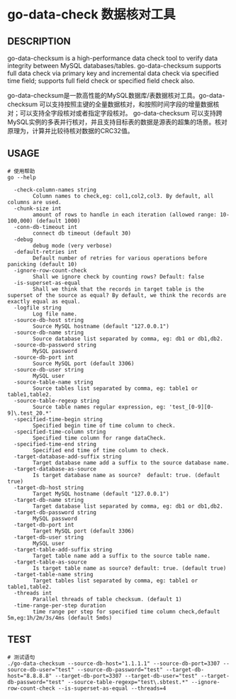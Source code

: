 # go-data-check 数据核对工具

## DESCRIPTION
go-data-checksum is a high-performance data check tool to verify data integrity between MySQL databases/tables. go-data-checksum supports full data check via primary key and incremental data check via specified time field; supports full field check or specified field check also.

go-data-checksum是一款高性能的MySQL数据库/表数据核对工具。go-data-checksum 可以支持按照主键的全量数据核对，和按照时间字段的增量数据核对；可以支持全字段核对或者指定字段核对。
go-data-checksum 可以支持跨MySQL实例的多表并行核对，并且支持目标表的数据是源表的超集的场景。核对原理为，计算并比较待核对数据的CRC32值。

## USAGE
```
# 使用帮助
go --help

  -check-column-names string
        Column names to check,eg: col1,col2,col3. By default, all columns are used.
  -chunk-size int
        amount of rows to handle in each iteration (allowed range: 10-100,000) (default 1000)
  -conn-db-timeout int
        connect db timeout (default 30)
  -debug
        debug mode (very verbose)
  -default-retries int
        Default number of retries for various operations before panicking (default 10)
  -ignore-row-count-check
        Shall we ignore check by counting rows? Default: false
  -is-superset-as-equal
        Shall we think that the records in target table is the superset of the source as equal? By default, we think the records are exactly equal as equal.
  -logfile string
        Log file name.
  -source-db-host string
        Source MySQL hostname (default "127.0.0.1")
  -source-db-name string
        Source database list separated by comma, eg: db1 or db1,db2.
  -source-db-password string
        MySQL password
  -source-db-port int
        Source MySQL port (default 3306)
  -source-db-user string
        MySQL user
  -source-table-name string
        Source tables list separated by comma, eg: table1 or table1,table2.
  -source-table-regexp string
        Source table names regular expression, eg: 'test_[0-9][0-9]\.test_20.*'
  -specified-time-begin string
        Specified begin time of time column to check.
  -specified-time-column string
        Specified time column for range dataCheck.
  -specified-time-end string
        Specified end time of time column to check.
  -target-database-add-suffix string
        Target database name add a suffix to the source database name.
  -target-database-as-source
        Is target database name as source?  default: true. (default true)
  -target-db-host string
        Target MySQL hostname (default "127.0.0.1")
  -target-db-name string
        Target database list separated by comma, eg: db1 or db1,db2.
  -target-db-password string
        MySQL password
  -target-db-port int
        Target MySQL port (default 3306)
  -target-db-user string
        MySQL user
  -target-table-add-suffix string
        Target table name add a suffix to the source table name.
  -target-table-as-source
        Is target table name as source? default: true. (default true)
  -target-table-name string
        Target tables list separated by comma, eg: table1 or table1,table2.
  -threads int
        Parallel threads of table checksum. (default 1)
  -time-range-per-step duration
        time range per step for specified time column check,default 5m,eg:1h/2m/3s/4ms (default 5m0s)
```

## TEST
```
# 测试语句
./go-data-checksum --source-db-host="1.1.1.1" --source-db-port=3307 --source-db-user="test" --source-db-password="test" --target-db-host="8.8.8.8" --target-db-port=3307 --target-db-user="test" --target-db-password="test" --source-table-regexp="test\.sbtest.*" --ignore-row-count-check --is-superset-as-equal --threads=4
```

